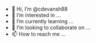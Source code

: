 - 👋 Hi, I’m @cdevansh88
- 👀 I’m interested in ...
- 🌱 I’m currently learning ...
- 💞️ I’m looking to collaborate on ...
- 📫 How to reach me ...

<!---
cdevansh88/cdevansh88 is a ✨ special ✨ repository because its `README.md` (this file) appears on your GitHub profile.
You can click the Preview link to take a look at your changes.
---- th'? _
